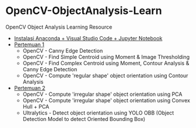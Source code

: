 # OpenCV-ObjectAnalysis-Learn
 OpenCV Object Analysis Learning Resource

- [Instalasi Anaconda + Visual Studio Code + Jupyter Notebook](https://github.com/Muhammad-Yunus/OpenCV-ObjectAnalysis-Learn/raw/refs/heads/main/Pengenalan%20Anaconda%20Dan%20VS%20Code%20Jupyter%20Notebook.pptx)
- [Pertemuan 1](https://github.com/Muhammad-Yunus/OpenCV-ObjectAnalysis-Learn/tree/main/Pertemuan_1)
    - OpenCV - Canny Edge Detection
    - OpenCV - Find Simple Centroid using Moment & Image Thresholding
    - OpenCV - Find Complex Centroid using Moment, Contour Analysis & Canny Edge Detection
    - OpenCV - Compute 'regular shape' object orientation using Contour Analysis
- [Pertemuan 2](https://github.com/Muhammad-Yunus/OpenCV-ObjectAnalysis-Learn/tree/main/Pertemuan_2)
    - OpenCV - Compute 'irregular shape' object orientation using PCA
    - OpenCV - Compute 'irregular shape' object orientation using Convex Hull + PCA
    - Ultralytics - Detect object orientation using YOLO OBB (Object Detection Model to detect Oriented Bounding Box)